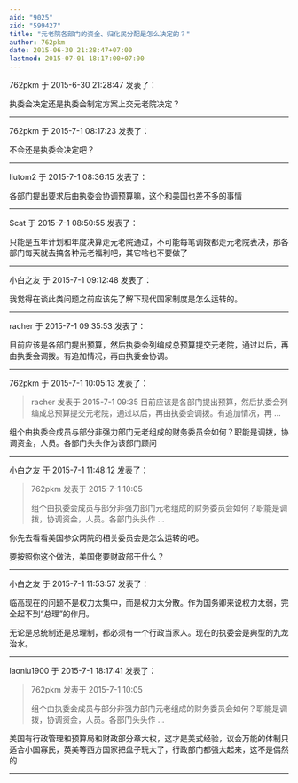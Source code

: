```yaml
---
aid: "9025"
zid: "599427"
title: "元老院各部门的资金、归化民分配是怎么决定的？"
author: 762pkm
date: 2015-06-30 21:28:47+07:00
lastmod: 2015-07-01 18:17:00+07:00
---
```


762pkm 于 2015-6-30 21:28:47 发表了：

执委会决定还是执委会制定方案上交元老院决定？

---

762pkm 于 2015-7-1 08:17:23 发表了：

不会还是执委会决定吧？

---

liutom2 于 2015-7-1 08:36:15 发表了：

各部门提出要求后由执委会协调预算嘛，这个和美国也差不多的事情

---

Scat 于 2015-7-1 08:50:55 发表了：

只能是五年计划和年度决算走元老院通过，不可能每笔调拨都走元老院表决，那各部门每天就去搞各种元老福利吧，其它啥也不要做了

---

小白之友 于 2015-7-1 09:12:48 发表了：

我觉得在谈此类问题之前应该先了解下现代国家制度是怎么运转的。

---

racher 于 2015-7-1 09:35:53 发表了：

目前应该是各部门提出预算，然后执委会列编成总预算提交元老院，通过以后，再由执委会调拨。有追加情况，再由执委会协调。

---

762pkm 于 2015-7-1 10:05:13 发表了：

> racher 发表于 2015-7-1 09:35 目前应该是各部门提出预算，然后执委会列编成总预算提交元老院，通过以后，再由执委会调拨。有追加情况，再 ...

组个由执委会成员与部分非强力部门元老组成的财务委员会如何？职能是调拨，协调资金，人员。各部门头头作为该部门顾问

---

小白之友 于 2015-7-1 11:48:12 发表了：

> 762pkm 发表于 2015-7-1 10:05
>
> 组个由执委会成员与部分非强力部门元老组成的财务委员会如何？职能是调拨，协调资金，人员。各部门头头作 ...

你先去看看美国参众两院的相关委员会是怎么运转的吧。

要按照你这个做法，美国佬要财政部干什么？

---

小白之友 于 2015-7-1 11:53:57 发表了：

临高现在的问题不是权力太集中，而是权力太分散。作为国务卿来说权力太弱，完全起不到“总理”的作用。

无论是总统制还是总理制，都必须有一个行政当家人。现在的执委会是典型的九龙治水。

---

laoniu1900 于 2015-7-1 18:17:41 发表了：

> 762pkm 发表于 2015-7-1 10:05
>
> 组个由执委会成员与部分非强力部门元老组成的财务委员会如何？职能是调拨，协调资金，人员。各部门头头作 ...

美国有行政管理和预算局和财政部分章大权，这才是美式经验，议会万能的体制只适合小国寡民，英美等西方国家把盘子玩大了，行政部门都强大起来，这不是偶然的

---
